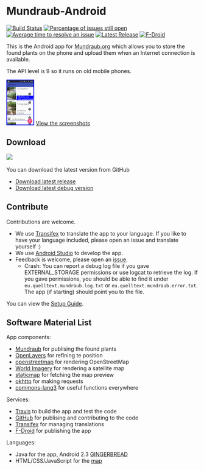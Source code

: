 Mundraub-Android
================

[![Build Status](https://travis-ci.org/niccokunzmann/mundraub-android.svg?branch=master)][travis]
[![Percentage of issues still open](http://isitmaintained.com/badge/open/niccokunzmann/mundraub-android.svg)](http://isitmaintained.com/project/niccokunzmann/mundraub-android "Percentage of issues still open")
[![Average time to resolve an issue](http://isitmaintained.com/badge/resolution/niccokunzmann/mundraub-android.svg)](http://isitmaintained.com/project/niccokunzmann/mundraub-android "Average time to resolve an issue")
[![Latest Release](https://img.shields.io/github/release/niccokunzmann/mundraub-android.svg?logo=github)][releases]
[![F-Droid](https://img.shields.io/f-droid/v/eu.quelltext.mundraub.svg)][fdroid]

This is the Android app for [Mundraub.org] which allows you to store the found
plants on the phone and upload them when an Internet connection is available.

The API level is 9 so it runs on old mobile phones.

[<img src="docs/images/link-to-screenshots.png" height="120"/>][screenshots]
[View the screenshots][screenshots]

Download
--------

[<img src="https://f-droid.org/badge/get-it-on.png" height="75">][fdroid]

You can download the latest version from GitHub
- [Download latest release](https://niccokunzmann.github.io/download_latest/mundraub-release-unsigned.apk)
- [Download latest debug version](https://niccokunzmann.github.io/download_latest/mundraub-release-unsigned.apk)

Contribute
----------

Contributions are welcome.

- We use [Transifex][tx] to translate the app to your language.
  If you like to have your language included, please open an issue and translate yourself :)
- We use [Android Studio] to develop the app.
- Feedback is welcome, please open an [issue][issues].
  - Crash: You can report a debug log file if you gave EXTERNAL_STORAGE permissions or use logcat to retrieve the log.
    If you gave permissions, you should be able to find it under `eu.quelltext.mundraub.log.txt`
    or `eu.quelltext.mundraub.error.txt`.
    The app (if starting) should point you to the file.

You can view the [Setup Guide][setup].

Software Material List
----------------------

App components:

- [Mundraub][Mundraub.org] for publising the found plants
- [OpenLayers] for refining te position
- [openstreetmap] for rendering OpenStreetMap
- [World Imagery] for rendering a satellite map
- [staticmap] for fetching the map preview
- [okhttp] for making requests
- [commons-lang3] for useful functions everywhere

Services:

- [Travis][travis] to build the app and test the code
- [GitHub] for publising and contributing to the code
- [Transifex][tx] for managing translations
- [F-Droid][fdroid] for publishing the app

Languages:

- Java for the app, Android 2.3 [GINGERBREAD]
- HTML/CSS/JavaScript for the [map]

[Mundraub.org]: https://mundraub.org
[OpenLayers]: https://dev.openlayers.org
[staticmap]: http://staticmap.openstreetmap.de
[okhttp]: https://github.com/square/okhttp/
[commons-lang3]: https://commons.apache.org/proper/commons-lang/
[travis]: https://travis-ci.org/niccokunzmann/mundraub-android
[openstreetmap]: https://openstreetmap.org
[GitHub]: https://github.com/niccokunzmann/mundraub-android
[World Imagery]: https://services.arcgisonline.com/ArcGIS/rest/services/World_Imagery/MapServer/
[GINGERBREAD]: https://developer.android.com/guide/topics/manifest/uses-sdk-element#ApiLevels
[map]: https://rawgit.com/niccokunzmann/mundraub-android/master/app/src/main/assets/map/examples/fullScreen.html
[issues]: https://github.com/niccokunzmann/mundraub-android/issues
[tx]: https://www.transifex.com/mundraub-android/mundraub-android-app/
[setup]: docs/setup.md
[screenshots]: docs/usage.md#readme
[fdroid]: https://f-droid.org/en/packages/eu.quelltext.mundraub/
[Android Studio]: https://developer.android.com/studio/
[releases]: https://github.com/niccokunzmann/mundraub-android/releases
